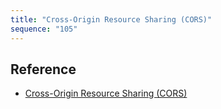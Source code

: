 ```yaml
---
title: "Cross-Origin Resource Sharing (CORS)"
sequence: "105"
---
```



## Reference

- [Cross-Origin Resource Sharing (CORS)](https://developer.mozilla.org/en-US/docs/Web/HTTP/CORS)
